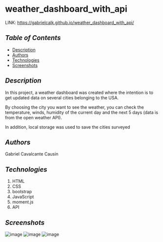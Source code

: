 # weather_dashboard_with_api

LINK: https://gabrielcalk.github.io/weather_dashboard_with_api/


## *Table of Contents*
- [Description](#description)
- [Authors](#authors)
- [Technologies](#technologies)
- [Screenshots](#screenshots)


## *Description*

In this project, a weather dashboard was created where the intention is to get updated data on several cities belonging to the USA. 

By choosing the city you want to see the weather, you can check the temperature, winds, humidity of the current day and the next 5 days (data is from the open weather API).

In addition, local storage was used to save the cities surveyed


## *Authors*
Gabriel Cavalcante Causin


## *Technologies*
1) HTML
2) CSS
3) bootstrap
4) JavaScript
5) moment.js
6) API


## *Screenshots*

![image](https://user-images.githubusercontent.com/89816900/135914246-93ba6165-ef25-4028-a641-c052d46b1c32.png)
![image](https://user-images.githubusercontent.com/89816900/135914276-06affeaf-f7bf-477b-bcf9-a43c2c8a2058.png)
![image](https://user-images.githubusercontent.com/89816900/135914294-0abead0d-7962-4303-9205-daaf3bdf6cec.png)


